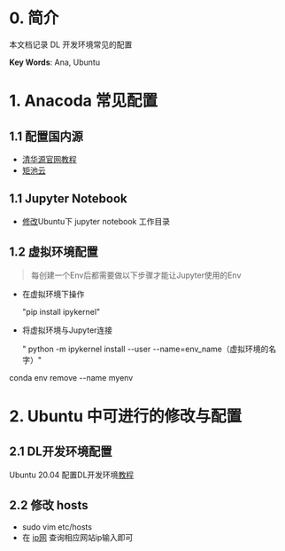 # 0. 简介

本文档记录 DL 开发环境常见的配置

**Key Words**: Ana, Ubuntu

# 1. Anacoda 常见配置

## 1.1 配置国内源

- [清华源官网教程](https://mirrors.tuna.tsinghua.edu.cn/help/ana/)
- [矩池云](https://github.com/matpool/matools)

## 1.1 Jupyter Notebook

- [修改](https://blog.csdn.net/qq_33656324/article/details/94552156)Ubuntu下 jupyter notebook 工作目录

## 1.2 虚拟环境配置

> 每创建一个Env后都需要做以下步骤才能让Jupyter使用的Env
 - 在虚拟环境下操作

    "pip install ipykernel"

 - 将虚拟环境与Jupyter连接

    " python -m ipykernel install --user --name=env_name（虚拟环境的名字）"

conda env remove --name myenv

# 2. Ubuntu 中可进行的修改与配置


## 2.1 DL开发环境配置

Ubuntu 20.04 配置DL开发环境[教程](https://gist.github.com/amir-saniyan/b3d8e06145a8569c0d0e030af6d60bea)

## 2.2 修改 hosts

- sudo vim etc/hosts
- 在 [ip网](https://site.ip138.com/raw.Githubusercontent.com/) 查询相应网站ip输入即可


